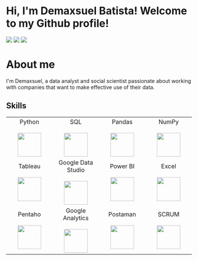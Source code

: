 # Hi, I'm Demaxsuel Batista! Welcome to my Github profile!

<div> 
  <a href = "mailto:demaxsuelmb@hotmail.com"><img src="https://img.shields.io/badge/Microsoft_Outlook-0078D4?style=for-the-badge&logo=microsoft-outlook&logoColor=white" target="_blank"></a>
  <a href="https://www.linkedin.com/in/demaxbatista/" target="_blank"><img src="https://img.shields.io/badge/-LinkedIn-%230077B5?style=for-the-badge&logo=linkedin&logoColor=white" target="_blank"></a>
   <a href="https://www.kaggle.com/arthurcaldas" target="_blank"><img src="https://img.shields.io/badge/Kaggle-20BEFF?style=for-the-badge&logo=Kaggle&logoColor=white" target="_blank"></a> 
 
# About me
  
I'm Demaxsuel, a data analyst and social scientist passionate about working with companies that want to make effective use of their data.


## Skills
<table> 
  <tbody>
    <tr valign="top">
      <td width="25%" align="center">
        <span>Python</span><br><br>
        <img height="64px" src="https://cdn.svgporn.com/logos/python.svg">
      </td>
      <td width="25%" align="center">
        <span>SQL</span><br><br>
        <img height="64px" src="https://cdn.svgporn.com/logos/oracle.svg">
      </td>
      <td width="25%" align="center">
        <span>Pandas</span><br><br>
        <img height="64px" src="https://pandas.pydata.org/static/img/pandas.svg">
      </td>
      <td width="25%" align="center">
        <span>NumPy</span><br><br>
        <img height="64px" src="https://numpy.org/images/logo.svg">
      </td>
    </tr>
      <td width="25%" align="center">
        <span>Tableau</span><br><br>
        <img height="64px" src="https://img.ibxk.com.br/2019/08/12/12154604838117.jpg">
      </td>
      <td width="25%" align="center">
        <span>Google Data Studio</span><br><br>
        <img height="64px" src="https://i.pinimg.com/736x/3e/f4/b0/3ef4b0086811aef320a60e39c132dec9.jpg">
      </td>
      <td width="25%" align="center">
        <span>Power BI</span><br><br>
        <img height="64px" src="https://uploaddeimagens.com.br/images/002/851/738/full/powerbi_logo.png?1598489763">
      </td>
      <td width="25%" align="center">
        <span>Excel</span><br><br>
        <img height="64px" src="https://cdn-icons-png.flaticon.com/512/732/732220.png">
      </td>
    </tr>
        </tr>
      <td width="25%" align="center">
        <span>Pentaho</span><br><br>
        <img height="64px" src="https://pentahobrazil.files.wordpress.com/2013/12/pentaho-logo.png">
      </td>
      <td width="25%" align="center">
        <span>Google Analytics</span><br><br>
        <img height="64px" src="https://upload.wikimedia.org/wikipedia/commons/thumb/7/77/GAnalytics.svg/1200px-GAnalytics.svg.png">
      </td>
      <td width="25%" align="center">
        <span>Postaman</span><br><br>
        <img height="64px" src="https://uxwing.com/wp-content/themes/uxwing/download/brands-and-social-media/postman-icon.png">
      </td>
      <td width="25%" align="center">
        <span>SCRUM</span><br><br>
        <img height="64px" src="https://clickup.com/landing/images/logo_on-purple_vert.png">
      </td>

  </tbody>
</table>
